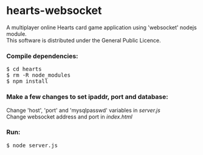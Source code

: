 hearts-websocket
================

A multiplayer online Hearts card game application using 'websocket' nodejs module.<br>
This software is distributed under the General Public Licence.

<h3>Compile dependencies:</h3>

<pre>
$ cd hearts
$ rm -R node_modules
$ npm install
</pre>

<h3>Make a few changes to set ipaddr, port and database:</h3>

Change 'host', 'port' and 'mysqlpasswd' variables in <i>server.js</i><br>
Change websocket address and port in <i>index.html</i>

<h3>Run:</h3>

<pre>
$ node server.js
</pre>
